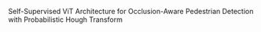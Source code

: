 Self-Supervised ViT Architecture for Occlusion-Aware Pedestrian Detection with Probabilistic Hough Transform
